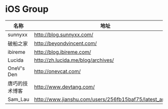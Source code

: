 # iOS Group

名称 | 地址
----- | -----
sunnyxx |  <http://blog.sunnyxx.com/>
破船之家 |  <http://beyondvincent.com/>
ibireme |  <http://blog.ibireme.com/>
Lucida | <http://zh.lucida.me/blog/archives/>
OneV's Den | <http://onevcat.com/>
唐巧的技术博客 |  <http://www.devtang.com/>
Sam_Lau |  <http://www.jianshu.com/users/256fb15baf75/latest_articles>
